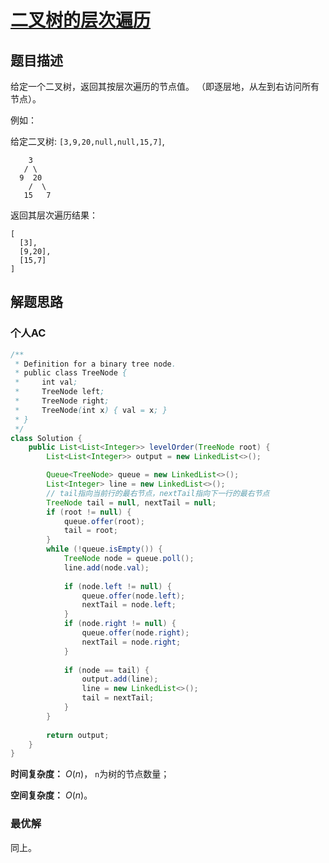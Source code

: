 # [二叉树的层次遍历](https://leetcode-cn.com/problems/binary-tree-level-order-traversal/)

## 题目描述

给定一个二叉树，返回其按层次遍历的节点值。 （即逐层地，从左到右访问所有节点）。

例如：

给定二叉树: `[3,9,20,null,null,15,7]`,

```
    3
   / \
  9  20
    /  \
   15   7
```

返回其层次遍历结果：

```
[
  [3],
  [9,20],
  [15,7]
]
```

## 解题思路

### 个人AC

```java
/**
 * Definition for a binary tree node.
 * public class TreeNode {
 *     int val;
 *     TreeNode left;
 *     TreeNode right;
 *     TreeNode(int x) { val = x; }
 * }
 */
class Solution {
    public List<List<Integer>> levelOrder(TreeNode root) {
        List<List<Integer>> output = new LinkedList<>();

        Queue<TreeNode> queue = new LinkedList<>();
        List<Integer> line = new LinkedList<>();
        // tail指向当前行的最右节点，nextTail指向下一行的最右节点
        TreeNode tail = null, nextTail = null;
        if (root != null) {
            queue.offer(root);
            tail = root;
        }
        while (!queue.isEmpty()) {
            TreeNode node = queue.poll();
            line.add(node.val);
            
            if (node.left != null) {
                queue.offer(node.left);
                nextTail = node.left;
            }
            if (node.right != null) {
                queue.offer(node.right);
                nextTail = node.right;
            }
            
            if (node == tail) {
                output.add(line);
                line = new LinkedList<>();
                tail = nextTail;
            }
        }
        
        return output;
    }
}
```

**时间复杂度：** $O(n)$， `n`为树的节点数量；

**空间复杂度：** $O(n)$。

### 最优解

同上。